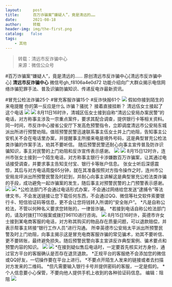 ```yaml
---
layout:     post
title:      百万诈骗案“嫌疑人”，竟是清远的……
date:       2021-08-18
author:     转载
header-img: img/the-first.png
catalog:   false
tags:
    - 其他
---
```


<blockquote><p>转载：清远市反诈骗中心<br>
来源：微信公众号</p></blockquote>

#百万诈骗案“嫌疑人”，竟是清远的……
原创清远市反诈骗中心[清远市反诈骗中心]
**清远市反诈骗中心**
微信号gh_f8106a4e0d72
功能介绍向广大群众揭示电信网络诈骗犯罪手法、普及识骗防骗知识、传递反电诈最新资讯。

#冒充公检法诈骗25个
#冒充客服诈骗15个
#反诈快报61个
![]({{site.baseurl}}/postimg/3CxTSiafadcic5zyXUfbXLUClzlpaoknCpV4bErPg2kuuS97hoJJbNCtFOVZ9X0j5W26HDaregC5kibiaLGl8CPr9A.gif)
假如你接到陌生的来电提醒
你的第一反应是什么
诈骗？骚扰？
接着直接挂断？
清远伍女士接起了这个电话
![]({{site.baseurl}}/postimg/3CxTSiafadc8TM7QkA4qdQvD87XkoJJ1zia6n1hicSKzJn5UPx5G1lhSvibdsp2ICaYAjLmTOyQ2TdY7sPxLmjibWYQ.gif)
![]({{site.baseurl}}/postimg/3CxTSiafadc8TM7QkA4qdQvD87XkoJJ1zzG3OA3xgBib9o9S4dR4NIntMLyk816J6KAugCHzqsqjI2ejqSNiaxtFw.png)
8月11日16时许，清城区伍女士接到自称“清远公安局办案民警”的电话，对方称事主涉及一宗重点案件，要求其配合调查，提供银行卡等相关资料。
同一时间，市反诈中心接省公安厅下发高危预警指令，立即调度清远市公安局东城派出所进行预警劝阻。值班预警民警迅速联系事主伍女士并上门劝阻，告知事主公安机关不会在电话里办案，并提醒事主所接来电是境外号码，这是典型冒充公检法类诈骗的作案手法，劝其不要听信。
随后预警民警还耐心向事主宣传普及防诈识骗知识，事主对民警的上门劝阻和反诈宣传表示感谢。
![]({{site.baseurl}}/postimg/3CxTSiafadc8TM7QkA4qdQvD87XkoJJ1zNFqiafh9icv0nlXsWzvz2pbuBodBBicfW15wH9wqKusFkViaXqoY7p29Lg.jpeg)
![]({{site.baseurl}}/postimg/3CxTSiafadc8TM7QkA4qdQvD87XkoJJ1zPYWqibFh6yHaO3EhDq8mJ0LLia9nG9PQVlbo2QeibJ4RxQ3iaTuuNw1n8A.png)
8月15日12时许，连州市张女士接到一个陌生电话，对方称事主银行卡涉嫌数百万诈骗案，让其通过电话接受调查，并要求事主告知支付宝、银行卡等账户信息。
张女士听后深感震惊，其后与对方电话周旋65分钟，就在其准备按照对方指令操作之时，连州市公安局龙坪派出所预警民警及时赶到，并耐心向事主讲解这是典型冒充公检法类诈骗的手段，成功避免一起诈骗案的发生，随后事主对预警民警的上门预警表示感谢。
![]({{site.baseurl}}/postimg/3CxTSiafadc8TM7QkA4qdQvD87XkoJJ1zib2IuiaZrIP6hkty4dEz3BHosGgPeqLKmHOuC8xsxOhKmmz5kFtNpHFQ.jpeg)
![]({{site.baseurl}}/postimg/3CxTSiafadc8TM7QkA4qdQvD87XkoJJ1za4g1KuAPqIZDjnTiaRWlPPLKu7Lp1m4kafY234NJBP0YlqMsoZptw9Q.png)
*公检法部门不会通过电话形式办案，不会通过网络给您发送“逮捕令”等法律文书，不会发送链接让您下载任何东西，不会通过QQ、微信等社交软件索要银行卡、短信验证码等信息，更不会让您将钱转入所谓的“安全账户”。
*凡是自称公检法，不管以何种名义要求您转账的，一律皆诈骗。
*若接到电话自称公检法部门的，请及时拨打110报案或拨打96110进行咨询。
![]({{site.baseurl}}/postimg/3CxTSiafadc8TM7QkA4qdQvD87XkoJJ1zvSmIaKlmB49c8nzOibp9thHZ3Diat1G1VEX4pIlU87rc3AffDwI7qLtA.png)
8月15日16时许，英德市许女士接到某电商客服的电话，对方称其购买的物品存在质量问题，可以退款赔偿，并表示帮事主转接“银行工作人员”进行沟通。
所幸英德市公安局太平派出所预警民警及时上门劝阻，向事主揭示这是冒充电商客服诈骗的常见骗术，劝其不要听信、更不要转账，最终避免损失。随后预警民警向事主宣讲反诈典型案例、骗术要点和预警内容的知识。
![]({{site.baseurl}}/postimg/3CxTSiafadc8TM7QkA4qdQvD87XkoJJ1ztQC7NqgcCmPjpbF19kQ5a6bKjnG4c62VJ2opiaHKMQJOqXl42pkaUGA.png)
![]({{site.baseurl}}/postimg/3CxTSiafadc8TM7QkA4qdQvD87XkoJJ1za4g1KuAPqIZDjnTiaRWlPPLKu7Lp1m4kafY234NJBP0YlqMsoZptw9Q.png)
*在接到疑似售后电话时，一定要首先核实对方身份，通过官方平台的客服确认是否存在退货退款。
*正规平台的客服绝不会添加您的微信或QQ好友，一切操作要在平台上进行。
*不要点开陌生人发来的链接或者去扫描对方发来的二维码。
*但凡需要输入银行卡号并提供密码的客服，一定是假的。
*个人信息要小心保管，不要向他人提供手机上收到的各种验证码信息。
编辑：阻阻
![]({{site.baseurl}}/postimg/3CxTSiafadcic5zyXUfbXLUClzlpaoknCpErldQhhamfG7KH1qHGrr3icT9iaAoE1B4noSO7EewO2k8fys5pMuaoog.gif)
